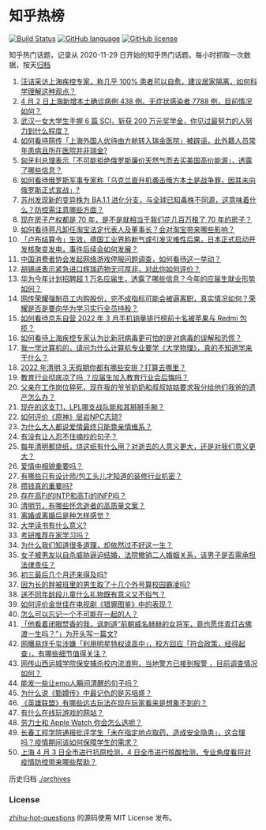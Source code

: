 # 知乎热榜
[![Build Status](https://github.com/ToWeLong/zhihu-hot-questions/workflows/CI/badge.svg)](https://github.com/ToWeLong/zhihu-hot-questions/actions)
[![GitHub language](https://img.shields.io/badge/language-golang-orange.svg)](https://golang.org/)
[![GitHub license](https://img.shields.io/github/license/ToWeLong/zhihu-hot-questions)](https://github.com/ToWeLong/zhihu-hot-questions/blob/main/LICENSE)

知乎热门话题，记录从 2020-11-29 日开始的知乎热门话题。每小时抓取一次数据，按天[归档](./archives)

<!-- BEGIN -->

1. [汪诘采访上海疾控专家，称几乎 100% 患者可以自愈，建议居家隔离，如何科学理解这种观点？](https://www.zhihu.com/question/525687098)
1. [4 月 2 日上海新增本土确诊病例 438 例、无症状感染者 7788 例，目前情况如何？](https://www.zhihu.com/question/525732005)
1. [武汉一女大学生手握 6 篇 SCI，斩获 200 万元奖学金，你见过最努力的人努力到什么程度？](https://www.zhihu.com/question/525259752)
1. [如何看待网传「上海外国人优待由方舱转入瑞金医院」被辟谣，此外籍人员常年患病且所在医院并非瑞金?](https://www.zhihu.com/question/525242928)
1. [匈牙利总理表示「不可能拒绝俄罗斯廉价天然气而去买美国高价能源」，透露了哪些信息？](https://www.zhihu.com/question/525574084)
1. [如何看待俄罗斯军事专家称「乌克兰直升机袭击俄方本土是战争罪，因其未向俄罗斯正式宣战」?](https://www.zhihu.com/question/525723404)
1. [苏州发现新的变异株为 BA.1.1 进化分支，与全球已知毒株不同源，这意味着什么？防控需注意哪些方面？](https://www.zhihu.com/question/525641852)
1. [现在房子产权都是 70 年，是不是就相当于我们花几百万租了 70 年的房子？](https://www.zhihu.com/question/292725148)
1. [如何看待蒋凡卸任淘宝法定代表人及董事长？会对淘宝带来哪些影响？](https://www.zhihu.com/question/525600340)
1. [「卢布结算令」生效，德国工业界称断气或引发灾难性后果，日本正式启动开发核聚变发电，事件后续会如何发展？](https://www.zhihu.com/question/525618583)
1. [中国消费者协会发起网络游戏停服问题调查，如何看待这一举动？](https://www.zhihu.com/question/525623538)
1. [胡锡进表示紧急进口辉瑞药物无可厚非，对此你如何评价？](https://www.zhihu.com/question/525232566)
1. [华为今年计划招聘超 1 万名应届生，透露了哪些信息？今年的应届生就业形势如何？](https://www.zhihu.com/question/524657775)
1. [网传荣耀强制员工内购股份，完不成指标可能会被逼离职，真实情况如何？荣耀是否是要向华为学习实行全员持股？](https://www.zhihu.com/question/525578025)
1. [如何看待京东自营 2022 年 3 月手机销量排行榜前十名被苹果与 Redmi 包揽？](https://www.zhihu.com/question/525615155)
1. [如何看待上海疾控专家认为比新冠病毒更可怕的是对病毒的误解和恐慌？](https://www.zhihu.com/question/525697493)
1. [我一学计算机的，请问为什么计算机专业要学《大学物理》，真的不知道学来干什么？](https://www.zhihu.com/question/525469201)
1. [2022 年清明 3 天假期你都有哪些安排？打算去哪里？](https://www.zhihu.com/question/525734739)
1. [教育行业彻底凉了吗 ？应届生加入教育行业会后悔吗？](https://www.zhihu.com/question/522012684)
1. [父亲在工作岗位猝死，现在我的爷爷奶奶和叔叔姑姑要求我分给他们我爸的遗产怎么办？](https://www.zhihu.com/question/525059586)
1. [现在的这支T1，LPL哪支战队能和其掰掰手腕？](https://www.zhihu.com/question/525702460)
1. [如何评价《原神》层岩NPC志琼?](https://www.zhihu.com/question/525580787)
1. [为什么大人都说爱情最终只能靠亲情维系？](https://www.zhihu.com/question/525502911)
1. [有没有让人忍不住摘抄的句子？](https://www.zhihu.com/question/513356086)
1. [每年清明都烧纸，烧这纸有什么用？对逝去的人意义更大，还是对我们意义更大？](https://www.zhihu.com/question/385037783)
1. [爱情中相貌重要吗？](https://www.zhihu.com/question/525533220)
1. [有哪些只有设计师/包工头儿才知道的装修行业机密？](https://www.zhihu.com/question/525576133)
1. [攒钱真的重要吗?](https://www.zhihu.com/question/525481676)
1. [存在高Fi的INTP和高Ti的INFP吗？](https://www.zhihu.com/question/435889793)
1. [清明节，有哪些怀念逝者的高质量文案？](https://www.zhihu.com/question/449821069)
1. [离婚或离婚后是种怎样感觉？](https://www.zhihu.com/question/326048939)
1. [大学读书有什么意义?](https://www.zhihu.com/question/525598762)
1. [考研推荐在家学习吗？](https://www.zhihu.com/question/524774228)
1. [为什么我们知道很多道理，却依然过不好这一生？](https://www.zhihu.com/question/524527635)
1. [女子被男友以自杀威胁逼迫结婚，法院撤销二人婚姻关系，该男子是否需承担法律责任？](https://www.zhihu.com/question/525562246)
1. [初三最后几个月还来得及吗?](https://www.zhihu.com/question/524767368)
1. [因为长的胖被班里的男生取了十几个外号算校园霸凌吗?](https://www.zhihu.com/question/525674640)
1. [送不同年龄段儿童什么礼物既有意义又不俗气？](https://www.zhihu.com/question/27792599)
1. [如何评价金世佳在电视剧《猎罪图鉴》中的表现？](https://www.zhihu.com/question/520323384)
1. [怎么可以忘记一个不可能在一起的人？](https://www.zhihu.com/question/524271102)
1. [「他看着闭眼焚香的我，讽刺道“前朝威名赫赫的女将军，竟也愿伴青灯古佛渡一生吗？”」为开头写一篇文?](https://www.zhihu.com/question/514492571)
1. [网曝易烊千玺涉嫌「利用明星特权读高中」，校方回应「符合政策，经得起查」，有哪些细节值得关注？](https://www.zhihu.com/question/525665134)
1. [网传山西运城学院保安捕杀校内流浪狗，当地警方已接到报警 ，目前调查情况如何？](https://www.zhihu.com/question/525043621)
1. [能发一些让emo人瞬间清醒的句子吗？](https://www.zhihu.com/question/519272690)
1. [为什么说《甄嬛传》中最记仇的是苏培盛？](https://www.zhihu.com/question/485685488)
1. [《英雄联盟》有哪些远古玩法在现在玩家看来是想象不到的？](https://www.zhihu.com/question/525397692)
1. [有什么在线玩游戏的网站？](https://www.zhihu.com/question/385804728)
1. [劳力士和 Apple Watch 你会怎么选呢？](https://www.zhihu.com/question/521976470)
1. [长春工程学院通报批评学生「未在指定地点取药，造成安全隐患」，这合理吗？疫情期间该如何保障学生的需求？](https://www.zhihu.com/question/525532100)
1. [上海 4 月 3 日全市进行抗原检测，4 日全市进行核酸检测，专业角度看将对疫情防控带来哪些帮助？](https://www.zhihu.com/question/525744937)

<!-- END -->

历史归档 [./archives](./archives)


### License
[zhihu-hot-questions](https://github.com/towelong/zhihu-hot-questions) 的源码使用 MIT License 发布。